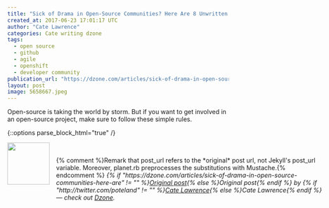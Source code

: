 ```yaml
---
title: "Sick of Drama in Open-Source Communities? Here Are 8 Unwritten Rules to..."
created_at: 2017-06-23 17:01:17 UTC
author: "Cate Lawrence"
categories: Cate writing dzone
tags: 
  - open source
  - github
  - agile
  - openshift
  - developer community
publication_url: "https://dzone.com/articles/sick-of-drama-in-open-source-communities-here-are"
layout: post
image: 5658667.jpeg
---
```

Open-source is taking the world by storm. But if you want to get involved in an open-source project, make sure to follow these simple rules.


{::options parse_block_html="true" /}
<div class="author">
   <img src="http://www.rss-specifications.com/rss-spec-rss.gif" style="width: 96px; height: 96;">
   <span style="position: absolute; padding: 32px 15px;">{% comment %}Remark that post_url refers to the *original* post url, not Jekyll's post_url variable. Moreover, planet.rb preprocesses the substitutions with Mustache.{% endcomment %}
      <i>{% if "https://dzone.com/articles/sick-of-drama-in-open-source-communities-here-are" != "" %}<a href="https://dzone.com/articles/sick-of-drama-in-open-source-communities-here-are">Original post</a>{% else %}Original post{% endif %} by {% if "http://twitter.com/poteland" != "" %}<a href="http://twitter.com/poteland">Cate Lawrence</a>{% else %}Cate Lawrence{% endif %} &mdash; check out <a href="https://dzone.com">Dzone</a>.</i>
  </span>
</div>
